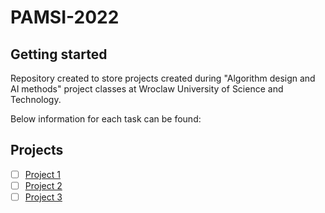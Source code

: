 # PAMSI-2022



## Getting started

Repository created to store projects created during "Algorithm design and AI methods" project classes at Wroclaw University of Science and Technology.

Below information for each task can be found:
## Projects
- [ ] [Project 1](https://gitlab.com/JasinskiR259384/pamsi-2022/-/tree/main/PROJECT_1)
- [ ] [Project 2](https://gitlab.com/JasinskiR259384/pamsi-2022/-/tree/main/PROJECT_2)
- [ ] [Project 3](https://gitlab.com/JasinskiR259384/pamsi-2022/-/tree/main/PROJECT_3)
